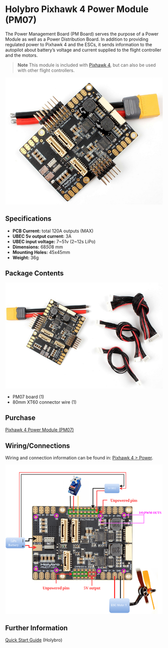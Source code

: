 # Holybro Pixhawk 4 Power Module (PM07)

The Power Management Board (PM Board) serves the purpose of a Power Module as well as a Power Distribution Board. In addition to providing regulated power to Pixhawk 4 and the ESCs, it sends information to the autopilot about battery’s voltage and current supplied to the flight controller and the motors.

> **Note** This module is included with [Pixhawk 4](../assembly/quick_start_pixhawk4.md), but can also be used with other flight controllers.

![PM07](../../assets/hardware/power_module/holybro_pm07/pm07_hero.jpg)

## Specifications

- **PCB Current:** total 120A outputs (MAX)
- **UBEC 5v output current:** 3A
- **UBEC input voltage:** 7~51v (2~12s LiPo)
- **Dimensions:** 68*50*8 mm
- **Mounting Holes:** 45x45mm
- **Weight:** 36g

## Package Contents

![Package Contents](../../assets/hardware/power_module/holybro_pm07/package_contents.jpg)

- PM07 board (1)
- 80mm XT60 connector wire (1)

## Purchase

[Pixhawk 4 Power Module (PM07)](https://shop.holybro.com/pixhawk-4-power-module-pm07_p1095.html)


## Wiring/Connections

Wiring and connection information can be found in: [Pixhawk 4 > Power](../assembly/quick_start_pixhawk4.md#power).

![Pixhawk 4 - Power Management Board](../../assets/hardware/power_module/holybro_pm07/pixhawk4_power_management_board.png)


## Further Information

[Quick Start Guide](http://www.holybro.com/manual/PM07-Quick-Start-Guide.pdf) (Holybro)
